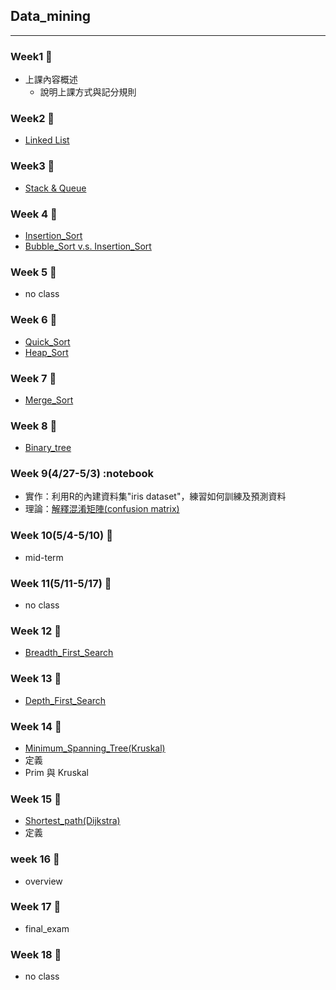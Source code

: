 ## Data_mining
-----------------------------------
### Week1 :notebook:
- 上課內容概述
  - 說明上課方式與記分規則

### Week2 :notebook:
- [Linked List](https://github.com/ching-wen123/ching-wen/blob/master/Note/Linked_List.md)

### Week3 :notebook:
- [Stack & Queue](https://github.com/ching-wen123/ching-wen/blob/master/Note/Stack%26Queue.md)

### Week 4 :notebook:
- [Insertion_Sort](https://github.com/ching-wen123/ching-wen/blob/master/Note/Insertion_Sort.md)
- [Bubble_Sort v.s. Insertion_Sort](https://www.youtube.com/watch?v=G4dwRF_Rzd0&feature=emb_title)
### Week 5 :notebook:
- no class
### Week 6 :notebook:
- [Quick_Sort](https://github.com/ching-wen123/ching-wen/blob/master/Note/Quick_Sort.md)
- [Heap_Sort](https://github.com/ching-wen123/ching-wen/blob/master/Note/Heap_Sort.md)

### Week 7 :notebook:
- [Merge_Sort](https://github.com/ching-wen123/ching-wen/blob/master/Note/Merge_Sort.md)

### Week 8 :notebook:
- [Binary_tree](https://github.com/ching-wen123/ching-wen/blob/master/Note/Binary_Tree.md)

### Week 9(4/27-5/3) :notebook
- 實作：利用R的內建資料集"iris dataset"，練習如何訓練及預測資料
- 理論：[解釋混淆矩陣(confusion matrix)](https://github.com/ching-wen123/Data_mining/blob/master/Image/confusion_matrix.pdf)

### Week 10(5/4-5/10) :notebook:
- mid-term

### Week 11(5/11-5/17) :notebook:
- no class

### Week 12 :notebook:
- [Breadth_First_Search](https://github.com/ching-wen123/ching-wen/blob/master/Note/BFS.md)

### Week 13 :notebook:
- [Depth_First_Search](https://github.com/ching-wen123/ching-wen/blob/master/Note/DFS.md)

### Week 14 :notebook:
- [Minimum_Spanning_Tree(Kruskal)](https://github.com/ching-wen123/ching-wen/blob/master/Note/Kruskal.md)
- 定義
- Prim 與 Kruskal
### Week 15 :notebook:
- [Shortest_path(Dijkstra)](https://github.com/ching-wen123/ching-wen/blob/master/Note/Dijkstra.md)
- 定義
### week 16 :notebook:
- overview

### Week 17 :notebook:
- final_exam

### Week 18 :notebook:
- no class
